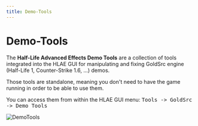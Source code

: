 ```yaml
---
title: Demo-Tools
---
```


# Demo-Tools

The **Half-Life Advanced Effects Demo Tools** are a collection of tools integrated into the HLAE GUI for manipulating and fixing GoldSrc engine (Half-Life 1, Counter-Strike 1.6, ...) demos.

Those tools are standalone, meaning you don't need to have the game running in order to be able to use them. 

You can access them from within the HLAE GUI menu:
<tt>Tools -> GoldSrc -> Demo Tools</tt>

![DemoTools](https://github.com/advancedfx/advancedfx/assets/40070135/5c2b6376-3d97-4ce8-b79f-00c8ee71f2b3)
